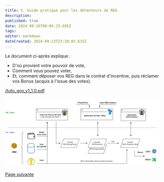 ```yaml
---
title: 5. Guide pratique pour les détenteurs de REG
description:
published: true
date: 2024-09-26T08:05:23.695Z
tags:
editor: markdown
dateCreated: 2024-09-23T23:20:03.615Z
---
```


Le document ci-après explique :

- D'où provient votre pouvoir de vote,
- Comment vous pouvez voter,
- Et, comment déposer vos REG dans le contrat d'incentive, puis réclamer vos Bonus (acquis à l'issue des votes).  


[/tuto_gov_v1_1.0.pdf](/fr/documents/tuto_gov_v1_1.0.pdf)

![](/fr/assets/img/schema_dao_v1.jpg)

[Page suivante](/fr/DAO/Perspectives)
